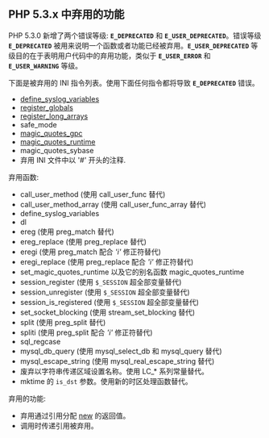 PHP 5.3.x 中弃用的功能
----------------------

PHP 5.3.0 新增了两个错误等级: **`E_DEPRECATED`** 和
**`E_USER_DEPRECATED`**。错误等级 **`E_DEPRECATED`**
被用来说明一个函数或者功能已经被弃用。**`E_USER_DEPRECATED`**
等级目的在于表明用户代码中的弃用功能，类似于 **`E_USER_ERROR`** 和
**`E_USER_WARNING`** 等级。

下面是被弃用的 INI 指令列表。使用下面任何指令都将导致 **`E_DEPRECATED`**
错误。

-   <span class="simpara">
    <a href="/network/setup.html#" class="link">define_syslog_variables</a>
    </span>
-   <span class="simpara">
    <a href="/ini/core.html#ini.register-globals" class="link">register_globals</a>
    </span>
-   <span class="simpara">
    <a href="/ini/core.html#ini.register-long-arrays" class="link">register_long_arrays</a>
    </span>
-   <span class="simpara"> safe\_mode </span>
-   <span class="simpara">
    <a href="/info/setup.html#" class="link">magic_quotes_gpc</a>
    </span>
-   <span class="simpara">
    <a href="/info/setup.html#" class="link">magic_quotes_runtime</a>
    </span>
-   <span class="simpara"> magic\_quotes\_sybase </span>
-   <span class="simpara"> 弃用 INI 文件中以 '\#' 开头的注释. </span>

弃用函数:

-   <span class="simpara"> <span
    class="function">call\_user\_method</span> (使用 <span
    class="function">call\_user\_func</span> 替代) </span>
-   <span class="simpara"> <span
    class="function">call\_user\_method\_array</span> (使用 <span
    class="function">call\_user\_func\_array</span> 替代) </span>
-   <span class="simpara"> <span
    class="function">define\_syslog\_variables</span> </span>
-   <span class="simpara"> <span class="function">dl</span> </span>
-   <span class="simpara"> <span class="function">ereg</span> (使用
    <span class="function">preg\_match</span> 替代) </span>
-   <span class="simpara"> <span class="function">ereg\_replace</span>
    (使用 <span class="function">preg\_replace</span> 替代) </span>
-   <span class="simpara"> <span class="function">eregi</span> (使用
    <span class="function">preg\_match</span> 配合 *'i'* 修正符替代)
    </span>
-   <span class="simpara"> <span class="function">eregi\_replace</span>
    (使用 <span class="function">preg\_replace</span> 配合 *'i'*
    修正符替代) </span>
-   <span class="simpara"> <span
    class="function">set\_magic\_quotes\_runtime</span> 以及它的别名函数
    <span class="function">magic\_quotes\_runtime</span> </span>
-   <span class="simpara"> <span
    class="function">session\_register</span> (使用 `$_SESSION`
    超全部变量替代) </span>
-   <span class="simpara"> <span
    class="function">session\_unregister</span> (使用 `$_SESSION`
    超全部变量替代) </span>
-   <span class="simpara"> <span
    class="function">session\_is\_registered</span> (使用 `$_SESSION`
    超全部变量替代) </span>
-   <span class="simpara"> <span
    class="function">set\_socket\_blocking</span> (使用 <span
    class="function">stream\_set\_blocking</span> 替代) </span>
-   <span class="simpara"> <span class="function">split</span> (使用
    <span class="function">preg\_split</span> 替代) </span>
-   <span class="simpara"> <span class="function">spliti</span> (使用
    <span class="function">preg\_split</span> 配合 *'i'* 修正符替代)
    </span>
-   <span class="simpara"> <span class="function">sql\_regcase</span>
    </span>
-   <span class="simpara"> <span
    class="function">mysql\_db\_query</span> (使用 <span
    class="function">mysql\_select\_db</span> 和 <span
    class="function">mysql\_query</span> 替代) </span>
-   <span class="simpara"> <span
    class="function">mysql\_escape\_string</span> (使用 <span
    class="function">mysql\_real\_escape\_string</span> 替代) </span>
-   <span class="simpara"> 废弃以字符串传递区域设置名称。使用 LC\_\*
    系列常量替代。 </span>
-   <span class="simpara"> <span class="function">mktime</span> 的
    `is_dst` 参数。使用新的时区处理函数替代。 </span>

弃用的功能:

-   <span class="simpara"> 弃用通过引用分配
    <a href="/language/oop5/basic.html#language.oop5.basic.new" class="link">new</a>
    的返回值。 </span>
-   <span class="simpara"> 调用时传递引用被弃用。 </span>
